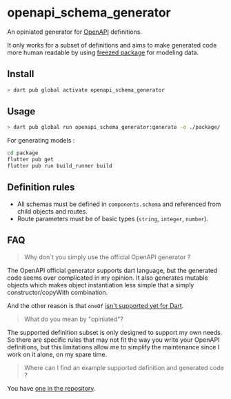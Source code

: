 # openapi_schema_generator

An opiniated generator for [OpenAPI](https://swagger.io/) definitions.

It only works for a subset of definitions and aims to make generated code more human readable by using [freezed package](https://pub.dev/packages/freezed) for modeling data.

## Install

```bash
> dart pub global activate openapi_schema_generator
```

## Usage

```bash
> dart pub global run openapi_schema_generator:generate -o ./package/ ./definitions/pets.json
```

For generating models :

```bash
cd package
flutter pub get
flutter pub run build_runner build
```

## Definition rules

* All schemas must be defined in `components.schema` and referenced from child objects and routes.
* Route parameters must be of basic types (`string`, `integer`, `number`).

## FAQ

> Why don`t you simply use the official OpenAPI generator ?

The OpenAPI official generator supports dart language, but the generated code seems over complicated in my opinion. It also generates mutable objects which makes object instantiation less simple that a simply constructor/copyWith combination. 

And the other reason is that `oneOf` [isn't supported yet for Dart](https://github.com/OpenAPITools/openapi-generator/issues/3884).

> What do you mean by "opiniated"?

The supported definition subset is only designed to support my own needs. So there are specific rules that may not fit the way you write your OpenAPI definitions, but this limitations allow me to simplify the maintenance since I work on it alone, on my spare time. 

> Where can I find an example supported definition and generated code ?

You have [one in the repository](example/).